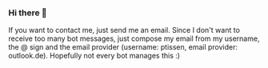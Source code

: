 ### Hi there 👋

If you want to contact me, just send me an email. Since I don't want to receive too many bot messages, just compose my email from my username, the @ sign and the email provider (username: ptissen, email provider: outlook.de). Hopefully not every bot manages this :)



<!--
**ptissen/ptissen** is a ✨ _special_ ✨ repository because its `README.md` (this file) appears on your GitHub profile.

Here are some ideas to get you started:

- 🔭 I’m currently working on ...
- 🌱 I’m currently learning ...
- 👯 I’m looking to collaborate on ...
- 🤔 I’m looking for help with ...
- 💬 Ask me about ...
- 📫 How to reach me: ...
- 😄 Pronouns: ...
- ⚡ Fun fact: ...
-->
